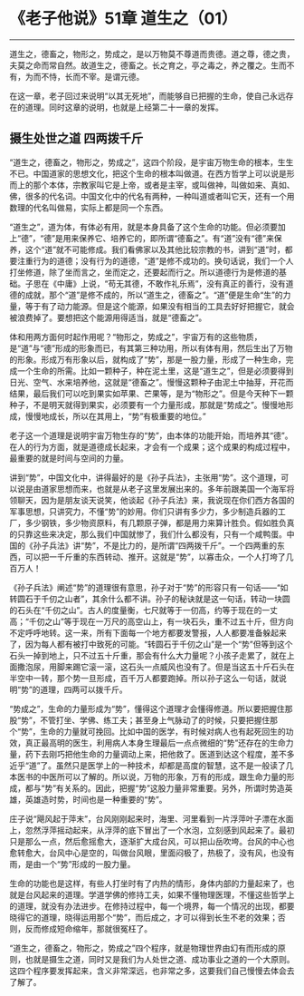 # 《老子他说》51章 道生之（01）

------

道生之，德畜之，物形之，势成之，是以万物莫不尊道而贵德。道之尊，德之贵，夫莫之命而常自然。故道生之，德畜之。长之育之，亭之毒之，养之覆之。生而不有，为而不恃，长而不宰。是谓元德。

在这一章，老子回过来说明“以其无死地”，而能够自已把握的生命，使自己永远存在的道理。同时这章的说明，也就是上经第二十一章的发挥。

## 摄生处世之道 四两拨千斤

“道生之，德畜之，物形之，势成之”，这四个阶段，是宇宙万物生命的根本，生生不已。中国道家的思想文化，把这个生命的根本叫做道。在西方哲学上可以说是形而上的那个本体，宗教家叫它是上帝，或者是主宰，或叫做神，叫做如来、真如、佛，很多的代名词。中国文化中的代名有两种，一种叫道或者叫它天，还有一个用数理的代名叫做易，实际上都是同一个东西。

“道生之”，道为体，有体必有用，就是本身具备了这个生命的功能。但必须要加上“德”，“德”是用来保养它、培养它的，即所谓“德畜之”。有“道”没有“德”来保养，这个“道”就不可能修成。我们看佛家以及其他比较宗教的书，讲到“道”时，都要注重行为的道德；没有行为的道德，“道”是修不成功的。换句话说，我们一个人打坐修道，除了坐而言之，坐而定之，还要起而行之。所以道德行为是修道的基础。子思在《中庸》上说，“苟无其德，不敢作礼乐焉”，没有真正的善行，没有道德的成就，那个“道”是修不成的，所以“道生之，德畜之”。“道”便是生命“生”的力量，等于有了动力能源。但是这个能源，如果没有相当的工具去好好把握它，就会被浪费掉了。要想把这个能源用得适当，就是“德畜之”。

体和用两方面何时起作用呢？“物形之，势成之”，宇宙万有的这些物质，是“道”与“德”形成的形象而已，有其第三种功用，所以有体有用，然后生出了万物的形象。形成万有形象以后，就构成了“势”，那是一股力量，形成了一种生命，完成一个生命的所需。比如一颗种子，种在泥土里，这是“道生之”，但是必须要得到日光、空气、水来培养他，这就是“德畜之”。慢慢这颗种子由泥土中抽芽，开花而结果，最后我们可以吃到果实如苹果、芒果等，是为“物形之”。但是今天种下一颗种子，不是明天就得到果实，必须要有一个力量形成，那就是“势成之”。慢慢地形成，慢慢地成长，所以在其用上，“势”有极重要的地位。”

老子这一个道理是说明宇宙万物生存的“势”，由本体的功能开始，而培养其“德”。在人的行为方面，就是道德成长起来，才会有一个成果；这个成果的构成过程中，最重要的就是时间与空间的力量。

讲到“势”，中国文化中，讲得最好的是《孙子兵法》，主张用“势”。这个道理，可以说是由道家思想而来，也就是从老子这里发展出来的。多年前跟美国一个海军将领聊天，因为是朋友谈天说笑，他谈起《孙子兵法》来，我说现在你们西方各国的军事思想，只讲究力，不懂“势”的妙用。你们只讲有多少力，多少制造兵器的工厂，多少钢铁，多少物资原料，有几颗原子弹，都是用力来算计胜负。假如胜负真的只靠这些来决定，那么我们中国就惨了，我们什么都没有，只有一个咸鸭蛋。中国的《孙子兵法》讲“势”，不是比力的，是所谓“四两拨千斤”。一个四两重的东西，可以把一千斤重的东西转动、推开。这就是“势”，以寡击众，一个人打垮了几百万人！

《孙子兵法》阐述“势”的道理很有意思，孙子对于“势”的形容只有一句话——“如转圆石于千仞之山者”，其余什么都不讲。孙子的秘诀就是这一句话，转动一块圆的石头在“千仞之山”。古人的度量衡，七尺就等于一仞高，约等于现在的一丈高；“千仞之山”等于现在一万尺的高空山上，有一块石头，重不过五十斤，但方向不定呼呼地转。这一来，所有下面每一个地方都要发警报，人人都要准备躲起来了，因为每人都有被打中致死的可能。“转圆石于千仞之山”是一个“势”但等到这个石头一掉到地上，只不过五十斤重，那会有什么大力量呢？小孩子走累了，就在上面撒泡尿，用脚来踢它滚一滚，这石头一点威风也没有了。但是当这五十斤石头在半空中一转，那个势一旦形成，百千万人都要跑掉。所以孙子这么一句话，就说明“势”的道理，四两可以拨千斤。

“势成之”，生命的力量形成为“势”，懂得这个道理才会懂得修道。所以要把握住那股“势”，不管打坐、学佛、练工夫；甚至身上气脉动了的时候，只要把握住那个“势”，生命的力量就可挽回。比如中国的医学，有时候对病人也有起死回生的功效，真正最高明的医生，利用病人本身生理最后一点点微细的“势”还存在的生命力量，药下去刚巧把他生命的力量调动上来，把他救了。医道到达这个程度，差不多近乎“道”了。虽然只是医学上的一种技术，却都是高度的智慧，这不是一般读了几本医书的中医所可以了解的。所以说，万物的形象，万有的形成，跟生命力量的形成，都与“势”有关系的。因此，把握“势”这股力量非常重要。另外，所谓时势造英雄，英雄造时势，时间也是一种重要的“势”。

庄子说“飓风起于萍末”，台风刚刚起来时，海里、河里看到一片浮萍叶子漂在水面上，忽然浮萍摇动起来，从浮萍的底下冒出了一个水泡，立刻感到风起来了。最初只是那么一点，然后愈摇愈大，逐渐扩大成台风，可以把山岳吹垮。台风的中心也愈转愈大，台风中心是空的，叫做台风眼，里面闷极了，热极了，没有风，也没有雨，是由一个“势”形成的一股力量。

生命的功能也是这样，有些人打坐时有了内热的情形，身体内部的力量起来了，也就是台风起来的道理。学道学佛的修持工夫，如果不懂物理医理，不懂这些哲学上的道理，就没有办法进步。在修持过程中，每一个境界，每一个情况的出现，都要晓得它的道理，晓得运用那个“势”，而后成之，才可以得到长生不老的效果；否则，反而修成短命缩年，那就很冤枉了。

“道生之，德畜之，物形之，势成之”四个程序，就是物理世界由幻有而形成的原则，也就是摄生之道，同时又是我们为人处世之道、成功事业之道的一个大原则。这四个程序要发挥起来，含义非常深远，也非常之多，这要我们自己慢慢去体会去了解了。